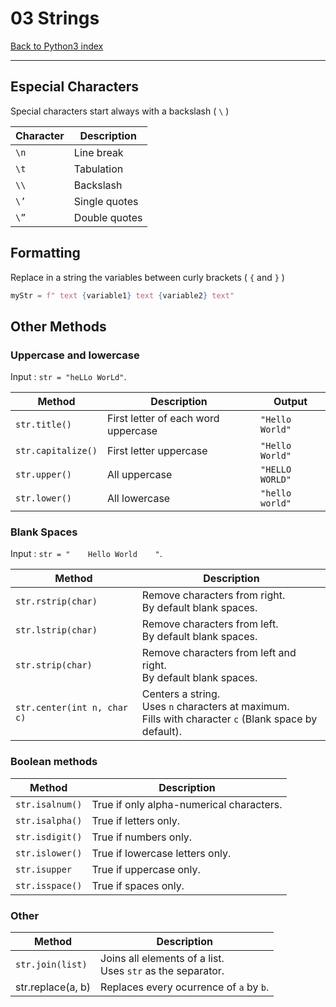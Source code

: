 # 03 Strings

[Back to Python3 index](../index.md)

---

## Especial Characters

Special characters start always with a backslash ( `\` )

| Character | Description    |
|-----------|----------------|
| `\n`      | Line break     |
| `\t`      | Tabulation     |
| `\\`      | Backslash      |
| `\’`      | Single quotes  |
| `\”`      | Double quotes  |

## Formatting

Replace in a string the variables between curly brackets ( `{` and `}` )

```python
myStr = f" text {variable1} text {variable2} text"
```

## Other Methods

### Uppercase and lowercase

Input :  `str = "heLLo WorLd"`.

| Method | Description | Output |
| ---- | ---- | ---- |
| ``str.title()`` | First letter of each word uppercase | ``"Hello World"`` |
| ``str.capitalize()`` | First letter uppercase | ``"Hello World"`` |
| ``str.upper()`` | All uppercase | ``"HELLO WORLD"`` |
| ``str.lower()`` | All lowercase | ``"hello world"`` |

### Blank Spaces

Input :  `str = "    Hello World    "`.

| Method | Description |
| ---- | ---- |
| `str.rstrip(char)` | Remove characters from right.<br>By default blank spaces. |
| `str.lstrip(char)` | Remove characters from left.<br>By default blank spaces. |
| `str.strip(char)` | Remove characters from left and right.<br>By default blank spaces. |
| `str.center(int n, char c)` | Centers a string.<br>Uses `n` characters at maximum.<br>Fills with character `c` (Blank space by default).<br> |

### Boolean methods

| Method | Description |
| ---- | ---- |
| `str.isalnum()` | True if only alpha-numerical characters. |
| `str.isalpha()` | True if  letters only. |
| `str.isdigit()` | True if numbers only. |
| `str.islower()` | True if lowercase letters only. |
| `str.isupper` | True if uppercase only. |
| `str.isspace()` | True if spaces only. |

### Other
| Method | Description |
| ---- | ---- |
| `str.join(list)` | Joins all elements of a list.<br>Uses `str` as the separator. |
| str.replace(a, b) | Replaces every ocurrence of `a` by `b`. |